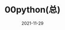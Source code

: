 ---
sidebar: 'auto'
title: 00python(总)
date: 2021-11-29
tags:
 - python基础
categories: 
 - 04python
---